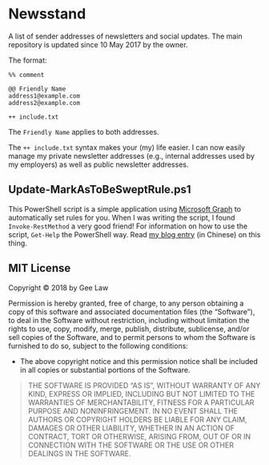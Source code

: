 # Newsstand

A list of sender addresses of newsletters and social updates. The main repository is updated since 10 May 2017 by the owner.

The format:

```
%% comment

@@ Friendly Name
address1@example.com
address2@example.com

++ include.txt

```

The `Friendly Name` applies to both addresses.

The `++ include.txt` syntax makes your (my) life easier. I can now easily manage my private newsletter addresses (e.g., internal addresses used by my employers) as well as public newsletter addresses.

## Update-MarkAsToBeSweptRule.ps1

This PowerShell script is a simple application using [Microsoft Graph](https://developer.microsoft.com/en-us/graph) to automatically set rules for you. When I was writing the script, I found `Invoke-RestMethod` a very good friend! For information on how to use the script, `Get-Help` the PowerShell way. Read [my blog entry](https://geelaw.blog/entries/first-msgraph-app/) (in Chinese) on this thing.

## MIT License

Copyright © 2018 by Gee Law

Permission is hereby granted, free of charge, to any person obtaining a copy of this software and associated documentation files (the “Software”), to deal in the Software without restriction, including without limitation the rights to use, copy, modify, merge, publish, distribute, sublicense, and/or sell copies of the Software, and to permit persons to whom the Software is furnished to do so, subject to the following conditions:

- The above copyright notice and this permission notice shall be included in all copies or substantial portions of the Software.

> THE SOFTWARE IS PROVIDED “AS IS”, WITHOUT WARRANTY OF ANY KIND, EXPRESS OR IMPLIED, INCLUDING BUT NOT LIMITED TO THE WARRANTIES OF MERCHANTABILITY, FITNESS FOR A PARTICULAR PURPOSE AND NONINFRINGEMENT. IN NO EVENT SHALL THE AUTHORS OR COPYRIGHT HOLDERS BE LIABLE FOR ANY CLAIM, DAMAGES OR OTHER LIABILITY, WHETHER IN AN ACTION OF CONTRACT, TORT OR OTHERWISE, ARISING FROM, OUT OF OR IN CONNECTION WITH THE SOFTWARE OR THE USE OR OTHER DEALINGS IN THE SOFTWARE.
